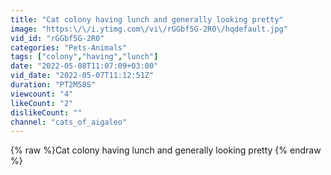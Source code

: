 ```yaml
---
title: "Cat colony having lunch and generally looking pretty"
image: "https:\/\/i.ytimg.com\/vi\/rGGbf5G-2R0\/hqdefault.jpg"
vid_id: "rGGbf5G-2R0"
categories: "Pets-Animals"
tags: ["colony","having","lunch"]
date: "2022-05-08T11:07:09+03:00"
vid_date: "2022-05-07T11:12:51Z"
duration: "PT2M58S"
viewcount: "4"
likeCount: "2"
dislikeCount: ""
channel: "cats_of_aigaleo"
---
```

{% raw %}Cat colony having lunch and generally looking pretty {% endraw %}
